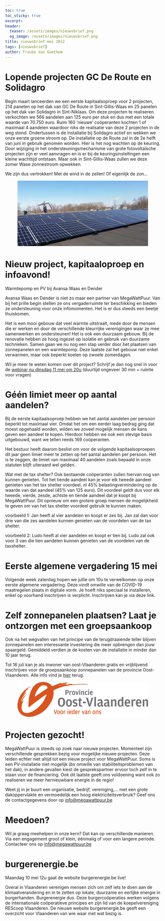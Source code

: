 ```yaml
---
toc: true
toc_sticky: true
excerpt:
header:
  teaser: /assets/images/nieuwsbrief.png
  og_image: /assets/images/nieuwsbrief.png
title: nieuwsbrief mei 2012
tags: [nieuwsbrief]
author: Frauke Van Goethem
---
```


# Lopende projecten GC De Route en Solidagro

Begin maart lanceerden we een eerste kapitaalsoproep voor 2 projecten, 214
panelen op het dak van GC De Route in Sint-Gillis-Waas en 25 panelen op het dak
van Solidagro in Sint-Niklaas. Om deze projecten te realiseren verkochten we
566 aandelen aan 125 euro per stuk en dus met een totale waarde van 70.750
euro. Ruim 160 ‘nieuwe’ coöperanten kochten 1 of maximaal 4 aandelen waardoor
niks de realisatie van deze 2 projecten in de weg stond. Ondertussen is de
installatie bij Solidagro actief en wekken we onze eerste groene stroom op. De
installatie op de Route zal in de 2e helft van juni in gebruik genomen worden.
Hier is het nog wachten op de keuring. Door wijziging in het
ondersteuningsmechanisme van grote fotovoltaïsche projecten zijn er veel
aanvragen en is er bij de keuringsinstellingen een kleine wachttijd ontstaan.
Maar ook in Sint-Gillis-Waas zullen we deze zomer Wase zonnestroom opwekken.

We zijn dus vertrokken! Met de wind in de zeilen! Of eigenlijk de zon…

<figure>
  <img src="/assets/images/2021-05-09_nieuwsbrief_01.jpeg">
</figure>

        
# Nieuw project, kapitaaloproep en infoavond!

Warmtepomp en PV bij Avansa Waas en Dender

Avansa Waas en Dender is niet zo maar een partner van MegaWattPuur. Van bij het
prille begin stellen ze ons vergaderruimte ter beschikking en bieden ze
ondersteuning voor onze infomomenten. Het is er dus steeds een beetje
thuiskomen.

Het is een mooi gebouw dat veel warmte uitstraalt, mede door de mensen die er
werken en door de verschillende kleurrijke verenigingen waar ze mee samenwerken
en ondersteunen! Het is ook een duurzaam gebouw. Bij de renovatie hebben ze
hoog ingezet op isolatie en gebruik van duurzame technieken. Samen gaan we nu
nog een stap verder door het plaatsen van zonnepanelen en een warmtepomp. Deze
laatste zal het gebouw niet enkel verwarmen, maar ook beperkt koelen op zwoele
zomerdagen.

Wil je meer te weten komen over dit project? Schrijf je dan nog snel in voor de
[webinar nu dinsdag 11 mei om 20u](https://avansa-wd.be/activiteiten-in-waas-en-dender/een-warmtepomp-en-zonnepanelen-voor-avansa-waas-en-dender#sessions) (duurtijd ongeveer 30 min + ruimte voor vragen)

# Géén limiet meer op aantal aandelen?

Bij de eerste kapitaalsoproep hebben we het aantal aandelen per persoon beperkt
tot maximaal vier. Omdat het om een eerder laag bedrag ging dat moest opgehaald
worden, wilden we zoveel mogelijk mensen de kans geven een aandeel te kopen.
Hierdoor hebben we ook een stevige basis uitgebouwd, want we tellen reeds 169
coöperanten.

Het bestuur heeft daarom beslist om voor de volgende kapitaalsoproepen dit jaar
geen limiet meer te zetten op het aantal aandelen per persoon. Het is te
zeggen, de limiet van maximaal 40 aandelen zoals bepaald in onze statuten
blijft uiteraard wel gelden.

Wat met de tax shelter? Ook bestaande coöperanten zullen hiervan nog van kunnen
genieten. Tot het tiende aandeel kan je voor elk tweede aandeel genieten van
het tax shelter voordeel, nl 45% belastingvermindering op de waarde van dat
aandeel (45% van 125 euro). Dit voordeel geldt dus voor elk tweede, vierde,
zesde, achtste en tiende aandeel dat je koopt bij MegaWattPuur. Dit opnieuw om
een grotere groep mensen de mogelijkheid te geven om van het tax shelter
voordeel gebruik te kunnen maken.

voorbeeld 1: Jan heeft al vier aandelen en koopt er zes bij. Jan zal dan voor
drie van die zes aandelen kunnen genieten van de voordelen van de tax shelter.

voorbeeld 2: Ludo heeft al vier aandelen en koopt er tien bij. Ludo zal ook
voor 3 van die tien aandelen kunnen genieten van de voordelen van de
taxshelter.

# Eerste algemene vergadering 15 mei

Volgende week zaterdag hopen we jullie om 10u te verwelkomen op onze eerste
algemene vergadering. Deze vindt omwille van de COVID-19 maatregelen plaats in
digitale vorm. Je hoeft niks speciaal te installeren, enkel op voorhand
inschrijven is verplicht. Inschrijven kan je via deze link.

# Zelf zonnepanelen plaatsen? Laat je ontzorgen met een groepsaankoop

Ook na het wegvallen van het principe van de terugdraaiende teller blijven
zonnepanelen een interessante investering die meer opbrengen dan jouw
spaargeld. Gemiddeld verdien je de kosten van de installatie in minder dan 10
jaar terug.

Tot 16 juli kan je als inwoner van oost-Vlaanderen gratis en vrijblijvend
inschrijven voor de groepsaankoop zonnepanelen van de provincie
Oost-Vlaanderen. Alle info vind je
[hier](https://www.samenzonnepanelen.be/oost-vlaanderen) terug.

<figure>
  <img src="/assets/images/2021-05-09_nieuwsbrief_02.png">
</figure>

# Projecten gezocht!

MegaWattPuur is steeds op zoek naar nieuwe projecten. Momenteel zijn
verschillende gesprekken bezig voor mogelijke nieuwe projecten. Deze leiden
echter niet altijd tot een nieuw project voor MegaWattPuur. Soms is een
PV-installatie niet mogelijk (bv omwille van stabiliteitsproblemen van het
dak), in andere gevallen kiest de gesprekspartner ervoor toch zelf in te staan
voor de financiering. Ook dit laatste geeft ons voldoening want ook zo
realiseren we meer hernieuwbare energie in de regio!

Weet jij in je buurt een organisatie, bedrijf, vereniging,... met een grote
dakoppervlakte en vermoedelijk een hoog elektriciteitsverbruik? Geef ons de
contactgegevens door op info@megawattpuur.be

# Meedoen?

Wil je graag meehelpen in onze kern? Dat kan op verschillende manieren. Via een
engagement groot of klein, éénmalig of voor een langere periode. Contacteer ons
op info@megawattpuur.be

# burgerenergie.be

Maandag 10 mei 12u gaat de website burgerenergie.be live!

Overal in Vlaanderen verenigen mensen zich om zelf iets te doen aan de
klimaatverandering en in te zetten op lokale, duurzame en eerlijke energie in
burgerhanden. Burgerenergie dus. Deze burgercoöperaties werken volgens de
internationale coöperatieve principes en zijn lid van de koepelvereniging
REScoop Vlaanderen. De nieuwe website burgerenergie.be geeft een overzicht voor
Vlaanderen van wie waar met wat bezig is.
